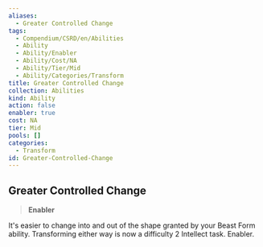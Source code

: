 ```yaml
---
aliases:
  - Greater Controlled Change
tags:
  - Compendium/CSRD/en/Abilities
  - Ability
  - Ability/Enabler
  - Ability/Cost/NA
  - Ability/Tier/Mid
  - Ability/Categories/Transform
title: Greater Controlled Change
collection: Abilities
kind: Ability
action: false
enabler: true
cost: NA
tier: Mid
pools: []
categories:
  - Transform
id: Greater-Controlled-Change
---
```

## Greater Controlled Change    
>**Enabler**  
    
It's easier to change into and out of the shape granted by your Beast Form ability. Transforming either way is now a difficulty 2 Intellect task. Enabler.
